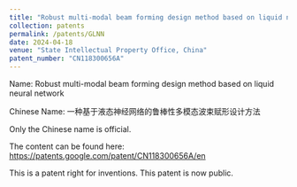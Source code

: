 ```yaml
---
title: "Robust multi-modal beam forming design method based on liquid neural network"
collection: patents
permalink: /patents/GLNN
date: 2024-04-18
venue: "State Intellectual Property Office, China"
patent_number: "CN118300656A"
---
```

Name: Robust multi-modal beam forming design method based on liquid neural network

Chinese Name: 一种基于液态神经网络的鲁棒性多模态波束赋形设计方法

Only the Chinese name is official.

The content can be found here: https://patents.google.com/patent/CN118300656A/en

This is a patent right for inventions. This patent is now public.
